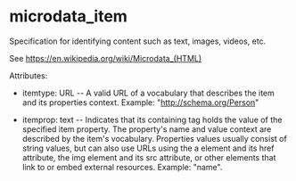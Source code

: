 # microdata_item

Specification for identifying content such as text, images, videos, etc. 

See https://en.wikipedia.org/wiki/Microdata_(HTML)

Attributes:

* itemtype: URL --  A valid URL of a vocabulary that describes the item and its properties context. Example: "http://schema.org/Person"

* itemprop: text -- Indicates that its containing tag holds the value of the specified item property. The property's name and value context are described by the item's vocabulary. Properties values usually consist of string values, but can also use URLs using the a element and its href attribute, the img element and its src attribute, or other elements that link to or embed external resources. Example: "name".
